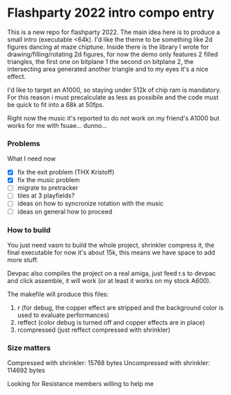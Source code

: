 # Flashparty 2022 intro compo entry

This is a new repo for flashparty 2022.
The main idea here is to produce a small intro (executable <64k).
I'd like the theme to be something like 2d figures dancing at maze chiptune.
Inside there is the library I wrote for drawing/filling/rotating 2d figures, for now the demo only features 2 filled triangles,
the first one on bitplane 1 the second on bitplane 2, the intersecting area generated another triangle and to my eyes it's a nice effect.

I'd like to target an A1000, so staying under 512k of chip ram is mandatory. For this reason i must precalculate as less as possibile and the code must be quick to fit into a 68k at 50fps.

Right now the music it's reported to do not work on my friend's A1000 but works for me with fsuae... dunno...

### Problems
What I need now

- [x] fix the exit problem (THX Kristoff)
- [x] fix the music problem
- [ ] migrate to pretracker
- [ ] tiles at 3 playfields?
- [ ] ideas on how to syncronize rotation with the music
- [ ] ideas on general how to proceed

### How to build

You just need vasm to build the whole project, shrinkler compress it, the final executable for now it's about 15k, this means we have space to add more stuff.

Devpac also compiles the project on a real amiga, just feed r.s to devpac and click assemble, it will work (or at least it works on my stock A600).

The makefile will produce this files:
1. r (for debug, the copper effect are stripped and the background color is used to evaluate performances)
2. reffect (color debug is turned off and copper effects are in place)
3. rcompressed (just reffect compressed with shrinkler)

### Size matters
Compressed with shrinkler: 15768 bytes
Uncompressed with shrinkler: 114692 bytes

Looking for Resistance members willing to help me




